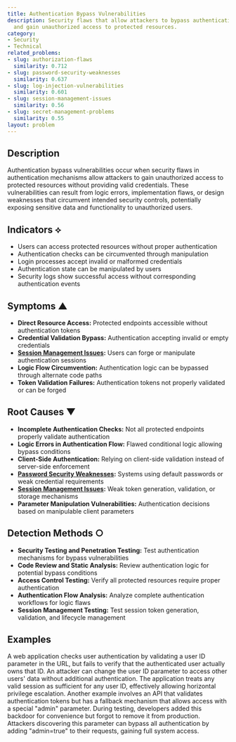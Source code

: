 ```yaml
---
title: Authentication Bypass Vulnerabilities
description: Security flaws that allow attackers to bypass authentication mechanisms
  and gain unauthorized access to protected resources.
category:
- Security
- Technical
related_problems:
- slug: authorization-flaws
  similarity: 0.712
- slug: password-security-weaknesses
  similarity: 0.637
- slug: log-injection-vulnerabilities
  similarity: 0.601
- slug: session-management-issues
  similarity: 0.56
- slug: secret-management-problems
  similarity: 0.55
layout: problem
---
```


## Description

Authentication bypass vulnerabilities occur when security flaws in authentication mechanisms allow attackers to gain unauthorized access to protected resources without providing valid credentials. These vulnerabilities can result from logic errors, implementation flaws, or design weaknesses that circumvent intended security controls, potentially exposing sensitive data and functionality to unauthorized users.

## Indicators ⟡

- Users can access protected resources without proper authentication
- Authentication checks can be circumvented through manipulation
- Login processes accept invalid or malformed credentials
- Authentication state can be manipulated by users
- Security logs show successful access without corresponding authentication events

## Symptoms ▲

- **Direct Resource Access:** Protected endpoints accessible without authentication tokens
- **Credential Validation Bypass:** Authentication accepting invalid or empty credentials
- **[Session Management Issues](session-management-issues.md):** Users can forge or manipulate authentication sessions
- **Logic Flow Circumvention:** Authentication logic can be bypassed through alternate code paths
- **Token Validation Failures:** Authentication tokens not properly validated or can be forged

## Root Causes ▼

- **Incomplete Authentication Checks:** Not all protected endpoints properly validate authentication
- **Logic Errors in Authentication Flow:** Flawed conditional logic allowing bypass conditions
- **Client-Side Authentication:** Relying on client-side validation instead of server-side enforcement
- **[Password Security Weaknesses](password-security-weaknesses.md):** Systems using default passwords or weak credential requirements
- **[Session Management Issues](session-management-issues.md):** Weak token generation, validation, or storage mechanisms
- **Parameter Manipulation Vulnerabilities:** Authentication decisions based on manipulable client parameters

## Detection Methods ○

- **Security Testing and Penetration Testing:** Test authentication mechanisms for bypass vulnerabilities
- **Code Review and Static Analysis:** Review authentication logic for potential bypass conditions
- **Access Control Testing:** Verify all protected resources require proper authentication
- **Authentication Flow Analysis:** Analyze complete authentication workflows for logic flaws
- **Session Management Testing:** Test session token generation, validation, and lifecycle management

## Examples

A web application checks user authentication by validating a user ID parameter in the URL, but fails to verify that the authenticated user actually owns that ID. An attacker can change the user ID parameter to access other users' data without additional authentication. The application treats any valid session as sufficient for any user ID, effectively allowing horizontal privilege escalation. Another example involves an API that validates authentication tokens but has a fallback mechanism that allows access with a special "admin" parameter. During testing, developers added this backdoor for convenience but forgot to remove it from production. Attackers discovering this parameter can bypass all authentication by adding "admin=true" to their requests, gaining full system access.
